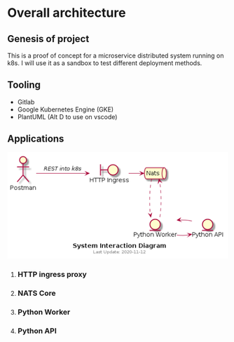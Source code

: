 # Overall architecture

## Genesis of project
This is a proof of concept for a microservice distributed system running on k8s. 
I will use it as a sandbox to test different deployment methods. 

## Tooling
- Gitlab
- Google Kubernetes Engine (GKE)
- PlantUML (Alt D to use on vscode)

## Applications
![Interaction Diagram](./diagrams/interactions.png)
1. ### HTTP ingress proxy
2. ### NATS Core
3. ### Python Worker
4. ### Python API